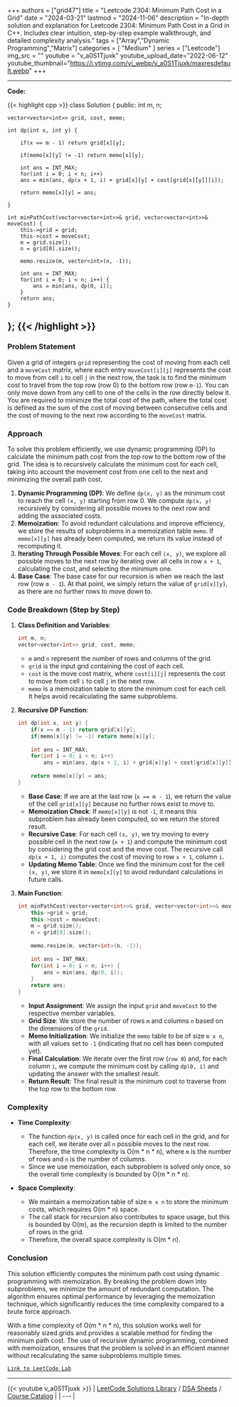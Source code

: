 
+++
authors = ["grid47"]
title = "Leetcode 2304: Minimum Path Cost in a Grid"
date = "2024-03-21"
lastmod = "2024-11-06"
description = "In-depth solution and explanation for Leetcode 2304: Minimum Path Cost in a Grid in C++. Includes clear intuition, step-by-step example walkthrough, and detailed complexity analysis."
tags = ["Array","Dynamic Programming","Matrix"]
categories = [
    "Medium"
]
series = ["Leetcode"]
img_src = ""
youtube = "v_a0S1Tjuxk"
youtube_upload_date="2022-06-12"
youtube_thumbnail="https://i.ytimg.com/vi_webp/v_a0S1Tjuxk/maxresdefault.webp"
+++



---
**Code:**

{{< highlight cpp >}}
class Solution {
public:
    int m, n;
    
    vector<vector<int>> grid, cost, memo;
    
    int dp(int x, int y) {
        
        if(x == m - 1) return grid[x][y];
        
        if(memo[x][y] != -1) return memo[x][y];
        
        int ans = INT_MAX;
        for(int i = 0; i < n; i++)
        ans = min(ans, dp(x + 1, i) + grid[x][y] + cost[grid[x][y]][i]);
        
        return memo[x][y] = ans;
        
    }
    
    int minPathCost(vector<vector<int>>& grid, vector<vector<int>>& moveCost) {
        this->grid = grid;
        this->cost = moveCost;
        m = grid.size();
        n = grid[0].size();
        
        memo.resize(m, vector<int>(n, -1));
        
        int ans = INT_MAX;
        for(int i = 0; i < n; i++) {
            ans = min(ans, dp(0, i));
        }
        return ans;
    }
};
{{< /highlight >}}
---

### Problem Statement
Given a grid of integers `grid` representing the cost of moving from each cell and a `moveCost` matrix, where each entry `moveCost[i][j]` represents the cost to move from cell `i` to cell `j` in the next row, the task is to find the minimum cost to travel from the top row (row 0) to the bottom row (row `m-1`). You can only move down from any cell to one of the cells in the row directly below it. You are required to minimize the total cost of the path, where the total cost is defined as the sum of the cost of moving between consecutive cells and the cost of moving to the next row according to the `moveCost` matrix.

### Approach
To solve this problem efficiently, we use dynamic programming (DP) to calculate the minimum path cost from the top row to the bottom row of the grid. The idea is to recursively calculate the minimum cost for each cell, taking into account the movement cost from one cell to the next and minimizing the overall path cost.

1. **Dynamic Programming (DP)**: We define `dp(x, y)` as the minimum cost to reach the cell `(x, y)` starting from row 0. We compute `dp(x, y)` recursively by considering all possible moves to the next row and adding the associated costs.
2. **Memoization**: To avoid redundant calculations and improve efficiency, we store the results of subproblems in a memoization table `memo`. If `memo[x][y]` has already been computed, we return its value instead of recomputing it.
3. **Iterating Through Possible Moves**: For each cell `(x, y)`, we explore all possible moves to the next row by iterating over all cells in row `x + 1`, calculating the cost, and selecting the minimum one.
4. **Base Case**: The base case for our recursion is when we reach the last row (row `m - 1`). At that point, we simply return the value of `grid[x][y]`, as there are no further rows to move down to.

### Code Breakdown (Step by Step)
1. **Class Definition and Variables**:
   ```cpp
   int m, n;
   vector<vector<int>> grid, cost, memo;
   ```
   - `m` and `n` represent the number of rows and columns of the grid.
   - `grid` is the input grid containing the cost of each cell.
   - `cost` is the move cost matrix, where `cost[i][j]` represents the cost to move from cell `i` to cell `j` in the next row.
   - `memo` is a memoization table to store the minimum cost for each cell. It helps avoid recalculating the same subproblems.

2. **Recursive DP Function**:
   ```cpp
   int dp(int x, int y) {
       if(x == m - 1) return grid[x][y];
       if(memo[x][y] != -1) return memo[x][y];
       
       int ans = INT_MAX;
       for(int i = 0; i < n; i++)
           ans = min(ans, dp(x + 1, i) + grid[x][y] + cost[grid[x][y]][i]);
       
       return memo[x][y] = ans;
   }
   ```
   - **Base Case**: If we are at the last row (`x == m - 1`), we return the value of the cell `grid[x][y]` because no further rows exist to move to.
   - **Memoization Check**: If `memo[x][y]` is not `-1`, it means this subproblem has already been computed, so we return the stored result.
   - **Recursive Case**: For each cell `(x, y)`, we try moving to every possible cell in the next row (`x + 1`) and compute the minimum cost by considering the grid cost and the move cost. The recursive call `dp(x + 1, i)` computes the cost of moving to row `x + 1`, column `i`.
   - **Updating Memo Table**: Once we find the minimum cost for the cell `(x, y)`, we store it in `memo[x][y]` to avoid redundant calculations in future calls.

3. **Main Function**:
   ```cpp
   int minPathCost(vector<vector<int>>& grid, vector<vector<int>>& moveCost) {
       this->grid = grid;
       this->cost = moveCost;
       m = grid.size();
       n = grid[0].size();
       
       memo.resize(m, vector<int>(n, -1));
       
       int ans = INT_MAX;
       for(int i = 0; i < n; i++) {
           ans = min(ans, dp(0, i));
       }
       return ans;
   }
   ```
   - **Input Assignment**: We assign the input `grid` and `moveCost` to the respective member variables.
   - **Grid Size**: We store the number of rows `m` and columns `n` based on the dimensions of the `grid`.
   - **Memo Initialization**: We initialize the `memo` table to be of size `m x n`, with all values set to `-1` (indicating that no cell has been computed yet).
   - **Final Calculation**: We iterate over the first row (`row 0`) and, for each column `i`, we compute the minimum cost by calling `dp(0, i)` and updating the answer with the smallest result.
   - **Return Result**: The final result is the minimum cost to traverse from the top row to the bottom row.

### Complexity
- **Time Complexity**:
  - The function `dp(x, y)` is called once for each cell in the grid, and for each cell, we iterate over all `n` possible moves to the next row. Therefore, the time complexity is O(m * n * n), where `m` is the number of rows and `n` is the number of columns.
  - Since we use memoization, each subproblem is solved only once, so the overall time complexity is bounded by O(m * n * n).
  
- **Space Complexity**:
  - We maintain a memoization table of size `m x n` to store the minimum costs, which requires O(m * n) space.
  - The call stack for recursion also contributes to space usage, but this is bounded by O(m), as the recursion depth is limited to the number of rows in the grid.
  - Therefore, the overall space complexity is O(m * n).

### Conclusion
This solution efficiently computes the minimum path cost using dynamic programming with memoization. By breaking the problem down into subproblems, we minimize the amount of redundant computation. The algorithm ensures optimal performance by leveraging the memoization technique, which significantly reduces the time complexity compared to a brute force approach. 

With a time complexity of O(m * n * n), this solution works well for reasonably sized grids and provides a scalable method for finding the minimum path cost. The use of recursive dynamic programming, combined with memoization, ensures that the problem is solved in an efficient manner without recalculating the same subproblems multiple times.

[`Link to LeetCode Lab`](https://leetcode.com/problems/minimum-path-cost-in-a-grid/description/)

---
{{< youtube v_a0S1Tjuxk >}}
| [LeetCode Solutions Library](https://grid47.xyz/leetcode/) / [DSA Sheets](https://grid47.xyz/sheets/) / [Course Catalog](https://grid47.xyz/courses/) |
| --- |
